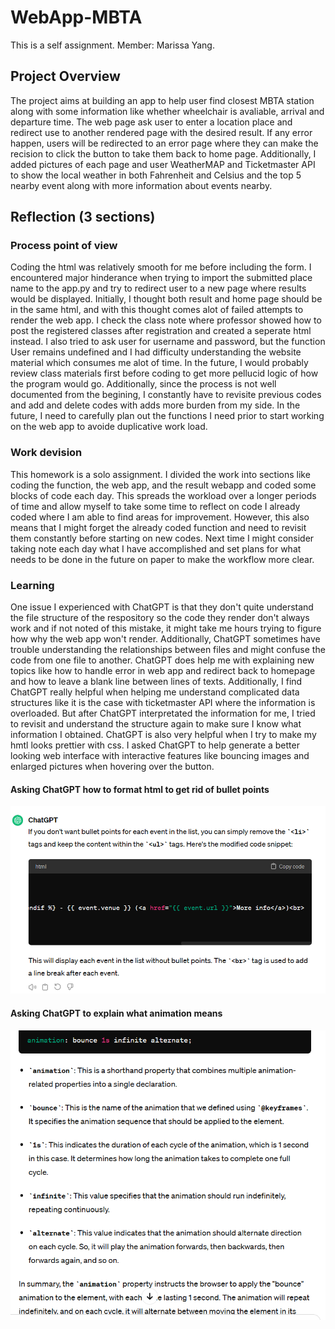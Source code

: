 # WebApp-MBTA

This is a self assignment. Member: Marissa Yang.

## Project Overview

The project aims at building an app to help user find closest MBTA station along with some information like whether wheelchair is avaliable, arrival and departure time. The web page ask user to enter a location place and redirect use to another rendered page with the desired result. If any error happen, users will be redirected to an error page where they can make the recision to click the button to take them back to home page. Additionally, I added pictures of each page and user WeatherMAP and Ticketmaster API to show the local weather in both Fahrenheit and Celsius and the top 5 nearby event along with more information about events nearby.

## Reflection (3 sections)

### Process point of view

Coding the html was relatively smooth for me before including the form. I encountered major hinderance when trying to import the submitted place name to the app.py and try to redirect user to a new page where results would be displayed. Initially, I thought both result and home page should be in the same html, and with this thought comes alot of failed attempts to render the web app. I check the class note where professor showed how to post the registered classes after registration and created a seperate html instead. I also tried to ask user for username and password, but the function User remains undefined and I had difficulty understanding the website material which consumes me alot of time. In the future, I would probably review class materials first before coding to get more pellucid logic of how the program would go. Additionally, since the process is not well documented from the begining, I constantly have to revisite previous codes and add and delete codes with adds more burden from my side. In the future, I need to carefully plan out the functions I need prior to start working on the web app to avoide duplicative work load.

### Work devision

This homework is a solo assignment. I divided the work into sections like coding the function, the web app, and the result webapp and coded some blocks of code each day. This spreads the workload over a longer periods of time and allow myself to take some time to reflect on code I already coded where I am able to find areas for improvement. However, this also means that I might forget the already coded function and need to revisit them constantly before starting on new codes. Next time I might consider taking note each day what I have accomplished and set plans for what needs to be done in the future on paper to make the workflow more clear.

### Learning

One issue I experienced with ChatGPT is that they don't quite understand the file structure of the respository so the code they render don't always work and if not noted of this mistake, it might take me hours trying to figure how why the web app won't render. Additionally, ChatGPT sometimes have trouble understanding the relationships between files and might confuse the code from one file to another. ChatGPT does help me with explaining new topics like how to handle error in web app and redirect back to homepage and how to leave a blank line between lines of texts. Additionally, I find ChatGPT really helpful when helping me understand complicated data structures like it is the case with ticketmaster API where the information is overloaded. But after ChatGPT interpretated the information for me, I tried to revisit and understand the structure again to make sure I know what information I obtained. ChatGPT is also very helpful when I try to make my hmtl looks prettier with css. I asked ChatGPT to help generate a better looking web interface with interactive features like bouncing images and enlarged pictures when hovering over the button.

#### Asking ChatGPT how to format html to get rid of bullet points

![alt text](image.png)

#### Asking ChatGPT to explain what animation means

![alt text](image-1.png)